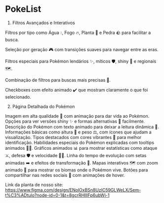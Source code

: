 # PokeList

1. Filtros Avançados e Interativos

Filtros por tipo como Água 💧, Fogo 🔥, Planta 🌿 e Pedra 🪨 para facilitar a busca.

Seleção por geração 🎮 com transições suaves para navegar entre as eras.

Filtros especiais para Pokémon lendários ✨, míticos 🛡️, shiny 🌟 e regionais 🗺️.

Combinação de filtros para buscas mais precisas 🎯.

Checkboxes com efeito animado ✔️ que mostram claramente o que foi selecionado.


2. Página Detalhada do Pokémon

Imagem em alta qualidade 📸 com animação para dar vida ao Pokémon.
Opções para ver versões shiny ✨ e formas alternativas 🔄 facilmente.
Descrição do Pokémon com texto animado para deixar a leitura dinâmica 📝.
Informações básicas como altura 📏 e peso ⚖️, com ícones que ajudam a visualização.
Tipos destacados com cores vibrantes 🎨 para melhor identificação.
Habilidades especiais do Pokémon explicadas com tooltips animados 🧙‍♂️.
Gráficos animados 📊 para mostrar estatísticas como ataque ⚔️, defesa 🛡️ e velocidade 🏃‍♂️.
Linha do tempo de evolução com setas animadas ➡️ e efeitos de transformação 🔄.
Mapas interativos 🗺️ com zoom animado 🔎 para mostrar os biomas onde o Pokémon vive.
Botões para compartilhar nas redes sociais 📲 com animações de hover.



Link da planta de nosso site: https://www.figma.com/design/ENolOxBSn8UzIC59GLWeLX/Sem-t%C3%ADtulo?node-id=0-1&t=8gcrRHllIFp6ubWj-1
